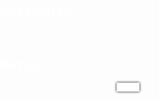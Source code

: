 <body style="margin: 0; padding: 0; overflow: hidden;">

<div id="mono" style="background: url('https://frutigeraeroarchive.org/images/wallpapers/windows_vista/windows_vista_6.jpg'); font-family: monospace; height: 100vh; margin: 0; padding: 0; width: 100%; color: white;">

# NuclearOS
This is the operating system in HTML.

# HatJar
The link to our website, is <a href="https://hatjar.wordpress.com/" style="display:inline-block; padding: 0.1px 5px; background: transparent; color:#fff; border-radius:0px; text-decoration:none; -webkit-box-shadow: 0 0 10px  #000; box-shadow: 0 0 5px  #000; backdrop-filter: blur(8px); border:1px solid rgba(255, 255, 255, 0.5)">here</a>!

</div>

</body>
